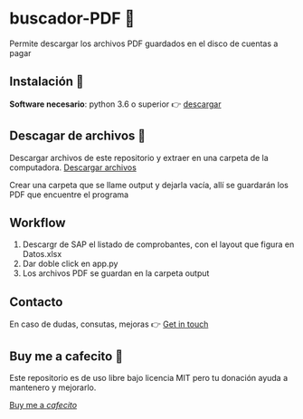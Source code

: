 # buscador-PDF :memo:

Permite descargar los archivos PDF guardados en el disco de cuentas a pagar

## Instalación 🔧

**Software necesario**: python 3.6 o superior 👉 <a href="https://www.python.org/downloads/">descargar</a>

## Descagar de archivos 📁

Descargar archivos de este repositorio y extraer en una carpeta de la computadora. <a href="https://github.com/yagopajarino/buscador-pdf/archive/refs/heads/main.zip">Descargar archivos</a>

Crear una carpeta que se llame output y dejarla vacía, allí se guardarán los PDF que encuentre el programa

## Workflow

<ol>
  <li>Descargr de SAP el listado de comprobantes, con el layout que figura en Datos.xlsx</li>
  <li>Dar doble click en app.py</li>
  <li>Los archivos PDF se guardan en la carpeta output</li>
</ol>

## Contacto
En caso de dudas, consutas, mejoras 👉 <a href="https://yagopajarino.github.io/repos-contact/?ca-buscador_PDF" target="_blank">Get in touch</a>

## Buy me a cafecito :money_with_wings:
Este repositorio es de uso libre bajo licencia MIT pero tu donación ayuda a mantenero y mejorarlo.

<a href="https://cafecito.app/yagopajarino" target="_blank">Buy me a <em>cafecito</em></a>
